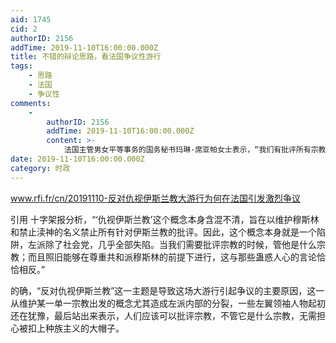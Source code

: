 ```yaml
---
aid: 1745
cid: 2
authorID: 2156
addTime: 2019-11-10T16:00:00.000Z
title: 不错的辩论思路，看法国争议性游行
tags:
    - 思路
    - 法国
    - 争议性
comments:
    -
        authorID: 2156
        addTime: 2019-11-10T16:00:00.000Z
        content: >-
            法国主管男女平等事务的国务秘书玛琳·席亚帕女士表示，“我们有批评所有宗教的自由，但我们没有因公民信仰不同而去歧视他们的权利”。她指出，“这一游行以‘反对仇视伊斯兰教’的名义，行反对世俗化之实。为什么这样说呢，因为从我听到的和看到的，一些组织者说他们抗议的目标是种族主义，以及与针对穆斯林的自由残杀法，但是，在法国，根本不存在这样一个可以自由残杀的法律。”
date: 2019-11-10T16:00:00.000Z
category: 时政
---
```


www.rfi.fr/cn/20191110-反对仇视伊斯兰教大游行为何在法国引发激烈争议

引用 十字架报分析，“‘仇视伊斯兰教’这个概念本身含混不清，旨在以维护穆斯林和禁止渎神的名义禁止所有针对伊斯兰教的批评。因此，这个概念本身就是一个陷阱，左派除了社会党，几乎全部失陷。当我们需要批评宗教的时候，管他是什么宗教；而且照旧能够在尊重共和派穆斯林的前提下进行，这与那些蛊惑人心的言论恰恰相反。”

的确，“反对仇视伊斯兰教”这一主题是导致这场大游行引起争议的主要原因，这一从维护某一单一宗教出发的概念尤其造成左派内部的分裂，一些左翼领袖人物起初还在犹豫，最后站出来表示，人们应该可以批评宗教，不管它是什么宗教，无需担心被扣上种族主义的大帽子。
